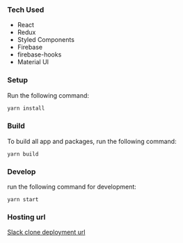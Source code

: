 ### Tech Used

- React
- Redux
- Styled Components
- Firebase
- firebase-hooks
- Material UI

### Setup

Run the following command:

```sh
yarn install
```

### Build

To build all app and packages, run the following command:

```
yarn build
```

### Develop

run the following command for development:

```
yarn start
```

### Hosting url

[Slack clone deployment url](https://slack-clone-fb34a.web.app)
